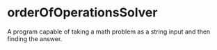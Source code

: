# orderOfOperationsSolver
A program capable of taking a math problem as a string input and then finding the answer.
